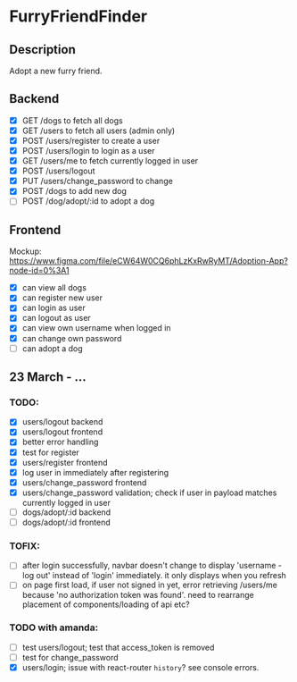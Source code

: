 # FurryFriendFinder

## Description
Adopt a new furry friend.

## Backend
- [x] GET /dogs to fetch all dogs
- [x] GET /users to fetch all users (admin only)
- [x] POST /users/register to create a user
- [x] POST /users/login to login as a user
- [x] GET /users/me to fetch currently logged in user
- [x] POST /users/logout
- [x] PUT /users/change_password to change
- [x] POST /dogs to add new dog
- [ ] POST /dog/adopt/:id to adopt a dog

## Frontend
Mockup: https://www.figma.com/file/eCW64W0CQ6phLzKxRwRyMT/Adoption-App?node-id=0%3A1

- [x] can view all dogs
- [x] can register new user
- [x] can login as user
- [x] can logout as user
- [x] can view own username when logged in
- [x] can change own password
- [ ] can adopt a dog

## 23 March - ...

### TODO:
- [x] users/logout backend
- [x] users/logout frontend
- [x] better error handling
- [x] test for register
- [x] users/register frontend
- [x] log user in immediately after registering
- [x] users/change_password frontend
- [x] users/change_password validation; check if user in payload matches currently logged in user
- [ ] dogs/adopt/:id backend
- [ ] dogs/adopt/:id frontend

### TOFIX:
- [ ] after login successfully, navbar doesn't change to display 'username - log out' instead of 'login' immediately. it only displays when you refresh
- [ ] on page first load, if user not signed in yet, error retrieving /users/me because 'no authorization token was found'. need to rearrange placement of components/loading of api etc?

### TODO with amanda:
- [ ] test users/logout; test that access_token is removed
- [ ] test for change_password
- [x] users/login; issue with react-router `history`? see console errors.
